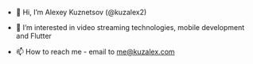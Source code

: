 - 👋 Hi, I’m Alexey Kuznetsov (@kuzalex2)
- 👀 I’m interested in video streaming technologies, mobile development and Flutter

- 📫 How to reach me - email to me@kuzalex.com

<!---
kuzalex2/kuzalex2 is a ✨ special ✨ repository because its `README.md` (this file) appears on your GitHub profile.
You can click the Preview link to take a look at your changes.
--->

